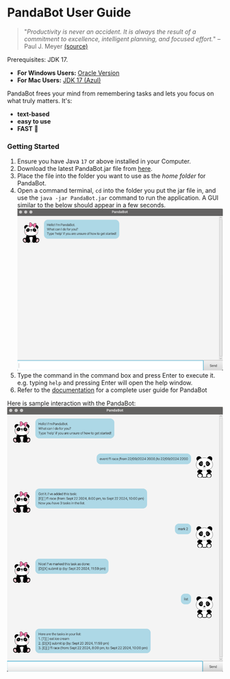 # PandaBot User Guide

> "_Productivity is never an accident. It is always the result of a commitment to excellence, intelligent planning, and focused effort._" – Paul J. Meyer [(source)](https://dansilvestre.com/productivity-quotes/)

Prerequisites: JDK 17.
- **For Windows Users:** [Oracle Version](https://www.oracle.com/java/technologies/downloads/#java17)
- **For Mac Users:** [JDK 17 (Azul)](https://se-education.org/guides/tutorials/javaInstallationMac.html)

PandaBot frees your mind from remembering tasks and lets you focus on what truly matters. It's:

- **text-based**
- **easy to use**
- **FAST** 🚀

### Getting Started

1. Ensure you have Java `17` or above installed in your Computer.
2. Download the latest PandaBot.jar file from [here](https://github.com/adipanda2002/ip/releases).
3. Place the file into the folder you want to use as the _home folder_ for PandaBot.
4. Open a command terminal, `cd` into the folder you put the jar file in, and use the `java -jar PandaBot.jar` command to run the application.
   A GUI similar to the below should appear in a few seconds.
   ![Initial GUI upon running the PandaBot](./docs/initial.png)
5. Type the command in the command box and press Enter to execute it. e.g. typing `help` and pressing Enter will open the help window.
6. Refer to the [documentation]() for a complete user guide for PandaBot

Here is sample interaction with the PandaBot:
![PandaBot Sample Interaction](./docs/Ui.png)

